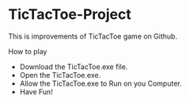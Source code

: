 # TicTacToe-Project

This is improvements of TicTacToe game on Github.

How to play
- Download the TicTacToe.exe file. 
- Open the TicTacToe.exe.
- Allow the TicTacToe.exe to Run on you Computer.
- Have Fun!
